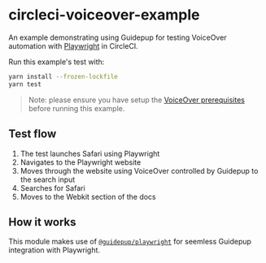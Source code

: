# circleci-voiceover-example

An example demonstrating using Guidepup for testing VoiceOver automation with [Playwright](https://playwright.dev/) in CircleCI.

Run this example's test with:

```bash
yarn install --frozen-lockfile
yarn test
```

> Note: please ensure you have setup the [VoiceOver prerequisites](https://github.com/guidepup/guidepup/blob/main/guides/voiceover-prerequisites/README.md) before running this example.

## Test flow

1. The test launches Safari using Playwright
2. Navigates to the Playwright website
3. Moves through the website using VoiceOver controlled by Guidepup to the search input
4. Searches for Safari
5. Moves to the Webkit section of the docs

## How it works

This module makes use of [`@guidepup/playwright`](https://github.com/guidepup/guidepup-playwright) for seemless Guidepup integration with Playwright.
